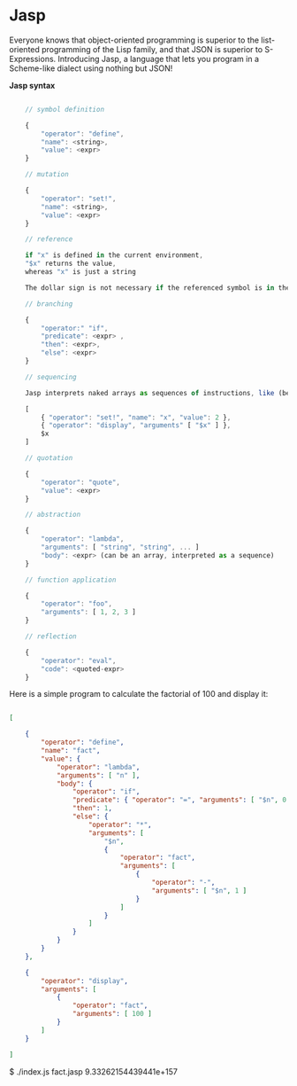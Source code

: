 Jasp
====

Everyone knows that object-oriented programming is superior to the list-oriented programming
of the Lisp family, and that JSON is superior to S-Expressions.  Introducing Jasp,
a language that lets you program in a Scheme-like dialect using nothing but JSON!

**Jasp syntax**

```javascript

    // symbol definition

    {
        "operator": "define",
        "name": <string>,
        "value": <expr>
    }

    // mutation

    {
        "operator": "set!",
        "name": <string>,
        "value": <expr>
    }

    // reference

    if "x" is defined in the current environment,
    "$x" returns the value,
    whereas "x" is just a string

    The dollar sign is not necessary if the referenced symbol is in the operator position.

    // branching

    {
        "operator:" "if",
        "predicate": <expr> ,
        "then": <expr>,
        "else": <expr>
    }

    // sequencing

    Jasp interprets naked arrays as sequences of instructions, like (begin) in Scheme.

    [
        { "operator": "set!", "name": "x", "value": 2 },
        { "operator": "display", "arguments" [ "$x" ] },
        $x
    ]

    // quotation

    {
        "operator": "quote",
        "value": <expr>
    }

    // abstraction

    {
        "operator": "lambda",
        "arguments": [ "string", "string", ... ]
        "body": <expr> (can be an array, interpreted as a sequence)
    }

    // function application

    {
        "operator": "foo",
        "arguments": [ 1, 2, 3 ]
    }

    // reflection

    {
        "operator": "eval",
        "code": <quoted-expr>
    }

```

Here is a simple program to calculate the factorial of 100 and display it:


```json

[

    {
        "operator": "define",
        "name": "fact",
        "value": {
            "operator": "lambda",
            "arguments": [ "n" ],
            "body": {
                "operator": "if",
                "predicate": { "operator": "=", "arguments": [ "$n", 0 ] },
                "then": 1,
                "else": {
                    "operator": "*",
                    "arguments": [
                        "$n",
                        {
                            "operator": "fact",
                            "arguments": [
                                {
                                    "operator": "-",
                                    "arguments": [ "$n", 1 ]
                                }
                            ]
                        }
                    ]
                }
            }
        }
    },

    {
        "operator": "display",
        "arguments": [
            {
                "operator": "fact",
                "arguments": [ 100 ]
            }
        ]
    }

]


```

$ ./index.js fact.jasp 
9.33262154439441e+157


